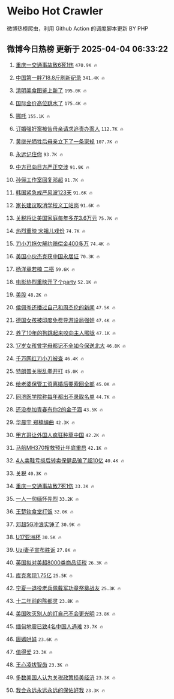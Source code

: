 # Weibo Hot Crawler 



微博热榜爬虫，利用 Github Action 的调度脚本更新 BY PHP 


## 微博今日热榜 更新于 2025-04-04 06:33:22 
1. [重庆一交通事故致6死1伤](https://s.weibo.com/weibo?q=%23%E9%87%8D%E5%BA%86%E4%B8%80%E4%BA%A4%E9%80%9A%E4%BA%8B%E6%95%85%E8%87%B46%E6%AD%BB1%E4%BC%A4%23&t=31&band_rank=1&Refer=top) `470.9K 🔥` 

1. [中国第一胖718.8斤刷新纪录](https://s.weibo.com/weibo?q=%23%E4%B8%AD%E5%9B%BD%E7%AC%AC%E4%B8%80%E8%83%96718.8%E6%96%A4%E5%88%B7%E6%96%B0%E7%BA%AA%E5%BD%95%23&t=31&band_rank=2&Refer=top) `341.4K 🔥` 

1. [清明美食图鉴上新了](https://s.weibo.com/weibo?q=%23%E6%B8%85%E6%98%8E%E7%BE%8E%E9%A3%9F%E5%9B%BE%E9%89%B4%E4%B8%8A%E6%96%B0%E4%BA%86%23&t=31&band_rank=3&Refer=top) `195.0K 🔥` 

1. [国际金价高位跳水了](https://s.weibo.com/weibo?q=%23%E5%9B%BD%E9%99%85%E9%87%91%E4%BB%B7%E9%AB%98%E4%BD%8D%E8%B7%B3%E6%B0%B4%E4%BA%86%23&t=31&band_rank=4&Refer=top) `175.4K 🔥` 

1. [哪吒](https://s.weibo.com/weibo?q=%E5%93%AA%E5%90%92&t=31&band_rank=5&Refer=top) `155.1K 🔥` 

1. [订婚强奸案被告母亲请求追责办案人](https://s.weibo.com/weibo?q=%23%E8%AE%A2%E5%A9%9A%E5%BC%BA%E5%A5%B8%E6%A1%88%E8%A2%AB%E5%91%8A%E6%AF%8D%E4%BA%B2%E8%AF%B7%E6%B1%82%E8%BF%BD%E8%B4%A3%E5%8A%9E%E6%A1%88%E4%BA%BA%23&t=31&band_rank=6&Refer=top) `112.7K 🔥` 

1. [黄继光牺牲后母亲立下了一条家规](https://s.weibo.com/weibo?q=%23%E9%BB%84%E7%BB%A7%E5%85%89%E7%89%BA%E7%89%B2%E5%90%8E%E6%AF%8D%E4%BA%B2%E7%AB%8B%E4%B8%8B%E4%BA%86%E4%B8%80%E6%9D%A1%E5%AE%B6%E8%A7%84%23&t=31&band_rank=7&Refer=top) `107.7K 🔥` 

1. [永远记住你](https://s.weibo.com/weibo?q=%23%E6%B0%B8%E8%BF%9C%E8%AE%B0%E4%BD%8F%E4%BD%A0%23&t=31&band_rank=8&Refer=top) `93.7K 🔥` 

1. [中方已向日方严正交涉](https://s.weibo.com/weibo?q=%23%E4%B8%AD%E6%96%B9%E5%B7%B2%E5%90%91%E6%97%A5%E6%96%B9%E4%B8%A5%E6%AD%A3%E4%BA%A4%E6%B6%89%23&t=31&band_rank=9&Refer=top) `91.9K 🔥` 

1. [孙俪工作室回复邓超](https://s.weibo.com/weibo?q=%23%E5%AD%99%E4%BF%AA%E5%B7%A5%E4%BD%9C%E5%AE%A4%E5%9B%9E%E5%A4%8D%E9%82%93%E8%B6%85%23&t=31&band_rank=10&Refer=top) `91.7K 🔥` 

1. [韩国紧急戒严风波123天](https://s.weibo.com/weibo?q=%23%E9%9F%A9%E5%9B%BD%E7%B4%A7%E6%80%A5%E6%88%92%E4%B8%A5%E9%A3%8E%E6%B3%A2123%E5%A4%A9%23&t=31&band_rank=11&Refer=top) `91.6K 🔥` 

1. [家长建议取消学校义工站岗](https://s.weibo.com/weibo?q=%23%E5%AE%B6%E9%95%BF%E5%BB%BA%E8%AE%AE%E5%8F%96%E6%B6%88%E5%AD%A6%E6%A0%A1%E4%B9%89%E5%B7%A5%E7%AB%99%E5%B2%97%23&t=31&band_rank=12&Refer=top) `91.6K 🔥` 

1. [关税将让美国家庭每年多花3.6万元](https://s.weibo.com/weibo?q=%23%E5%85%B3%E7%A8%8E%E5%B0%86%E8%AE%A9%E7%BE%8E%E5%9B%BD%E5%AE%B6%E5%BA%AD%E6%AF%8F%E5%B9%B4%E5%A4%9A%E8%8A%B13.6%E4%B8%87%E5%85%83%23&t=31&band_rank=13&Refer=top) `75.7K 🔥` 

1. [热烈重映 宋祖儿戏份](https://s.weibo.com/weibo?q=%E7%83%AD%E7%83%88%E9%87%8D%E6%98%A0%20%E5%AE%8B%E7%A5%96%E5%84%BF%E6%88%8F%E4%BB%BD&t=31&band_rank=14&Refer=top) `74.7K 🔥` 

1. [刀小刀拖欠解约赔偿金400多万](https://s.weibo.com/weibo?q=%23%E5%88%80%E5%B0%8F%E5%88%80%E6%8B%96%E6%AC%A0%E8%A7%A3%E7%BA%A6%E8%B5%94%E5%81%BF%E9%87%91400%E5%A4%9A%E4%B8%87%23&t=31&band_rank=15&Refer=top) `74.4K 🔥` 

1. [美国小伙杰克获中国永居证](https://s.weibo.com/weibo?q=%23%E7%BE%8E%E5%9B%BD%E5%B0%8F%E4%BC%99%E6%9D%B0%E5%85%8B%E8%8E%B7%E4%B8%AD%E5%9B%BD%E6%B0%B8%E5%B1%85%E8%AF%81%23&t=31&band_rank=16&Refer=top) `70.3K 🔥` 

1. [杨洋章若楠 二搭](https://s.weibo.com/weibo?q=%E6%9D%A8%E6%B4%8B%E7%AB%A0%E8%8B%A5%E6%A5%A0%20%E4%BA%8C%E6%90%AD&t=31&band_rank=17&Refer=top) `59.6K 🔥` 

1. [电影热烈重映开了个party](https://s.weibo.com/weibo?q=%23%E7%94%B5%E5%BD%B1%E7%83%AD%E7%83%88%E9%87%8D%E6%98%A0%E5%BC%80%E4%BA%86%E4%B8%AAparty%23&t=31&band_rank=18&Refer=top) `52.1K 🔥` 

1. [美股](https://s.weibo.com/weibo?q=%E7%BE%8E%E8%82%A1&t=31&band_rank=19&Refer=top) `48.2K 🔥` 

1. [侯佩岑还播过自己和周杰伦的新闻](https://s.weibo.com/weibo?q=%23%E4%BE%AF%E4%BD%A9%E5%B2%91%E8%BF%98%E6%92%AD%E8%BF%87%E8%87%AA%E5%B7%B1%E5%92%8C%E5%91%A8%E6%9D%B0%E4%BC%A6%E7%9A%84%E6%96%B0%E9%97%BB%23&t=31&band_rank=20&Refer=top) `47.5K 🔥` 

1. [德国女孩被印度免费导游设局强奸](https://s.weibo.com/weibo?q=%23%E5%BE%B7%E5%9B%BD%E5%A5%B3%E5%AD%A9%E8%A2%AB%E5%8D%B0%E5%BA%A6%E5%85%8D%E8%B4%B9%E5%AF%BC%E6%B8%B8%E8%AE%BE%E5%B1%80%E5%BC%BA%E5%A5%B8%23&t=31&band_rank=21&Refer=top) `47.4K 🔥` 

1. [养了10年的狗跳起来咬向主人喉咙](https://s.weibo.com/weibo?q=%23%E5%85%BB%E4%BA%8610%E5%B9%B4%E7%9A%84%E7%8B%97%E8%B7%B3%E8%B5%B7%E6%9D%A5%E5%92%AC%E5%90%91%E4%B8%BB%E4%BA%BA%E5%96%89%E5%92%99%23&t=31&band_rank=22&Refer=top) `47.1K 🔥` 

1. [17岁女孩曾字母都记不全如今保送北大](https://s.weibo.com/weibo?q=%2317%E5%B2%81%E5%A5%B3%E5%AD%A9%E6%9B%BE%E5%AD%97%E6%AF%8D%E9%83%BD%E8%AE%B0%E4%B8%8D%E5%85%A8%E5%A6%82%E4%BB%8A%E4%BF%9D%E9%80%81%E5%8C%97%E5%A4%A7%23&t=31&band_rank=23&Refer=top) `46.8K 🔥` 

1. [千万网红刀小刀被查](https://s.weibo.com/weibo?q=%23%E5%8D%83%E4%B8%87%E7%BD%91%E7%BA%A2%E5%88%80%E5%B0%8F%E5%88%80%E8%A2%AB%E6%9F%A5%23&t=31&band_rank=24&Refer=top) `46.4K 🔥` 

1. [特朗普关税乱拳开打](https://s.weibo.com/weibo?q=%23%E7%89%B9%E6%9C%97%E6%99%AE%E5%85%B3%E7%A8%8E%E4%B9%B1%E6%8B%B3%E5%BC%80%E6%89%93%23&t=31&band_rank=25&Refer=top) `45.0K 🔥` 

1. [给老婆保管工资离婚后要索回全部](https://s.weibo.com/weibo?q=%23%E7%BB%99%E8%80%81%E5%A9%86%E4%BF%9D%E7%AE%A1%E5%B7%A5%E8%B5%84%E7%A6%BB%E5%A9%9A%E5%90%8E%E8%A6%81%E7%B4%A2%E5%9B%9E%E5%85%A8%E9%83%A8%23&t=31&band_rank=26&Refer=top) `45.0K 🔥` 

1. [同济医学院称每年都出不录取名单](https://s.weibo.com/weibo?q=%23%E5%90%8C%E6%B5%8E%E5%8C%BB%E5%AD%A6%E9%99%A2%E7%A7%B0%E6%AF%8F%E5%B9%B4%E9%83%BD%E5%87%BA%E4%B8%8D%E5%BD%95%E5%8F%96%E5%90%8D%E5%8D%95%23&t=31&band_rank=27&Refer=top) `44.7K 🔥` 

1. [还没参加青春有你2的金子涵](https://s.weibo.com/weibo?q=%23%E8%BF%98%E6%B2%A1%E5%8F%82%E5%8A%A0%E9%9D%92%E6%98%A5%E6%9C%89%E4%BD%A02%E7%9A%84%E9%87%91%E5%AD%90%E6%B6%B5%23&t=31&band_rank=28&Refer=top) `43.5K 🔥` 

1. [华晨宇 郑楠编曲](https://s.weibo.com/weibo?q=%E5%8D%8E%E6%99%A8%E5%AE%87%20%E9%83%91%E6%A5%A0%E7%BC%96%E6%9B%B2&t=31&band_rank=29&Refer=top) `42.3K 🔥` 

1. [甲亢哥让外国人疯狂种草中国](https://s.weibo.com/weibo?q=%E7%94%B2%E4%BA%A2%E5%93%A5%E8%AE%A9%E5%A4%96%E5%9B%BD%E4%BA%BA%E7%96%AF%E7%8B%82%E7%A7%8D%E8%8D%89%E4%B8%AD%E5%9B%BD&t=31&band_rank=30&Refer=top) `42.2K 🔥` 

1. [马航MH370搜救预计年底重启](https://s.weibo.com/weibo?q=%23%E9%A9%AC%E8%88%AAMH370%E6%90%9C%E6%95%91%E9%A2%84%E8%AE%A1%E5%B9%B4%E5%BA%95%E9%87%8D%E5%90%AF%23&t=31&band_rank=31&Refer=top) `42.1K 🔥` 

1. [4人卖鞋亏损后转卖保健品骗了超10亿](https://s.weibo.com/weibo?q=%234%E4%BA%BA%E5%8D%96%E9%9E%8B%E4%BA%8F%E6%8D%9F%E5%90%8E%E8%BD%AC%E5%8D%96%E4%BF%9D%E5%81%A5%E5%93%81%E9%AA%97%E4%BA%86%E8%B6%8510%E4%BA%BF%23&t=31&band_rank=32&Refer=top) `40.4K 🔥` 

1. [关税](https://s.weibo.com/weibo?q=%E5%85%B3%E7%A8%8E&t=31&band_rank=33&Refer=top) `40.3K 🔥` 

1. [重庆一交通事故致7死1伤](https://s.weibo.com/weibo?q=%23%E9%87%8D%E5%BA%86%E4%B8%80%E4%BA%A4%E9%80%9A%E4%BA%8B%E6%95%85%E8%87%B47%E6%AD%BB1%E4%BC%A4%23&t=31&band_rank=34&Refer=top) `33.3K 🔥` 

1. [一人一句缅怀先烈](https://s.weibo.com/weibo?q=%23%E4%B8%80%E4%BA%BA%E4%B8%80%E5%8F%A5%E7%BC%85%E6%80%80%E5%85%88%E7%83%88%23&t=31&band_rank=35&Refer=top) `33.2K 🔥` 

1. [王楚钦食堂打饭](https://s.weibo.com/weibo?q=%E7%8E%8B%E6%A5%9A%E9%92%A6%E9%A3%9F%E5%A0%82%E6%89%93%E9%A5%AD&t=31&band_rank=36&Refer=top) `32.0K 🔥` 

1. [邓超5G冲浪实锤了](https://s.weibo.com/weibo?q=%23%E9%82%93%E8%B6%855G%E5%86%B2%E6%B5%AA%E5%AE%9E%E9%94%A4%E4%BA%86%23&t=31&band_rank=37&Refer=top) `30.9K 🔥` 

1. [U17亚洲杯](https://s.weibo.com/weibo?q=%23U17%E4%BA%9A%E6%B4%B2%E6%9D%AF%23&t=31&band_rank=38&Refer=top) `30.5K 🔥` 

1. [Uzi妻子宣布胜诉](https://s.weibo.com/weibo?q=%23Uzi%E5%A6%BB%E5%AD%90%E5%AE%A3%E5%B8%83%E8%83%9C%E8%AF%89%23&t=31&band_rank=39&Refer=top) `27.8K 🔥` 

1. [英国拟对美超8000类商品征税](https://s.weibo.com/weibo?q=%23%E8%8B%B1%E5%9B%BD%E6%8B%9F%E5%AF%B9%E7%BE%8E%E8%B6%858000%E7%B1%BB%E5%95%86%E5%93%81%E5%BE%81%E7%A8%8E%23&t=31&band_rank=40&Refer=top) `26.3K 🔥` 

1. [库克套现1.75亿](https://s.weibo.com/weibo?q=%23%E5%BA%93%E5%85%8B%E5%A5%97%E7%8E%B01.75%E4%BA%BF%23&t=31&band_rank=41&Refer=top) `25.5K 🔥` 

1. [宁夏一退役老兵佩戴军功章祭奠战友](https://s.weibo.com/weibo?q=%23%E5%AE%81%E5%A4%8F%E4%B8%80%E9%80%80%E5%BD%B9%E8%80%81%E5%85%B5%E4%BD%A9%E6%88%B4%E5%86%9B%E5%8A%9F%E7%AB%A0%E7%A5%AD%E5%A5%A0%E6%88%98%E5%8F%8B%23&t=31&band_rank=42&Refer=top) `25.3K 🔥` 

1. [十二年前的陈都灵](https://s.weibo.com/weibo?q=%E5%8D%81%E4%BA%8C%E5%B9%B4%E5%89%8D%E7%9A%84%E9%99%88%E9%83%BD%E7%81%B5&t=31&band_rank=43&Refer=top) `23.8K 🔥` 

1. [美国吹灭别人的灯自己不会更光明](https://s.weibo.com/weibo?q=%23%E7%BE%8E%E5%9B%BD%E5%90%B9%E7%81%AD%E5%88%AB%E4%BA%BA%E7%9A%84%E7%81%AF%E8%87%AA%E5%B7%B1%E4%B8%8D%E4%BC%9A%E6%9B%B4%E5%85%89%E6%98%8E%23&t=31&band_rank=44&Refer=top) `23.8K 🔥` 

1. [缅甸地震已致4名中国人遇难](https://s.weibo.com/weibo?q=%23%E7%BC%85%E7%94%B8%E5%9C%B0%E9%9C%87%E5%B7%B2%E8%87%B44%E5%90%8D%E4%B8%AD%E5%9B%BD%E4%BA%BA%E9%81%87%E9%9A%BE%23&t=31&band_rank=45&Refer=top) `23.7K 🔥` 

1. [唐嫣哄娃](https://s.weibo.com/weibo?q=%23%E5%94%90%E5%AB%A3%E5%93%84%E5%A8%83%23&t=31&band_rank=46&Refer=top) `23.6K 🔥` 

1. [值得爱](https://s.weibo.com/weibo?q=%E5%80%BC%E5%BE%97%E7%88%B1&t=31&band_rank=47&Refer=top) `23.3K 🔥` 

1. [王心凌拔智齿](https://s.weibo.com/weibo?q=%23%E7%8E%8B%E5%BF%83%E5%87%8C%E6%8B%94%E6%99%BA%E9%BD%BF%23&t=31&band_rank=48&Refer=top) `23.3K 🔥` 

1. [多数美国人认为关税政策损美经济](https://s.weibo.com/weibo?q=%23%E5%A4%9A%E6%95%B0%E7%BE%8E%E5%9B%BD%E4%BA%BA%E8%AE%A4%E4%B8%BA%E5%85%B3%E7%A8%8E%E6%94%BF%E7%AD%96%E6%8D%9F%E7%BE%8E%E7%BB%8F%E6%B5%8E%23&t=31&band_rank=49&Refer=top) `23.3K 🔥` 

1. [我会永远永远永远的保佑好我](https://s.weibo.com/weibo?q=%E6%88%91%E4%BC%9A%E6%B0%B8%E8%BF%9C%E6%B0%B8%E8%BF%9C%E6%B0%B8%E8%BF%9C%E7%9A%84%E4%BF%9D%E4%BD%91%E5%A5%BD%E6%88%91&t=31&band_rank=50&Refer=top) `23.3K 🔥` 

